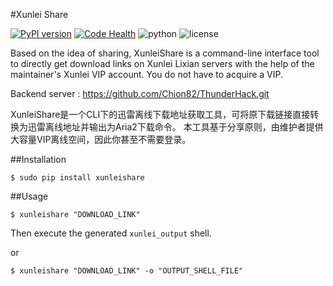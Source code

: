 #Xunlei Share

[![PyPI version](https://badge.fury.io/py/xunleishare.svg)](https://badge.fury.io/py/xunleishare)
[![Code Health](https://landscape.io/github/Chion82/xunlei_share/master/landscape.svg?style=flat)](https://landscape.io/github/Chion82/xunlei_share/master)
![python](https://img.shields.io/badge/python-2.7-green.svg)
![license](https://img.shields.io/badge/license-MIT-brightgreen.svg)


Based on the idea of sharing, XunleiShare is a command-line interface tool to directly get download links on Xunlei Lixian servers with the help of the maintainer's Xunlei VIP account. You do not have to acquire a VIP.

Backend server : https://github.com/Chion82/ThunderHack.git

XunleiShare是一个CLI下的迅雷离线下载地址获取工具，可将原下载链接直接转换为迅雷离线地址并输出为Aria2下载命令。 本工具基于分享原则，由维护者提供大容量VIP离线空间，因此你甚至不需要登录。

##Installation

```
$ sudo pip install xunleishare
```

##Usage

```
$ xunleishare "DOWNLOAD_LINK"
```
Then execute the generated ```xunlei_output``` shell.

or

```
$ xunleishare "DOWNLOAD_LINK" -o "OUTPUT_SHELL_FILE"
```
